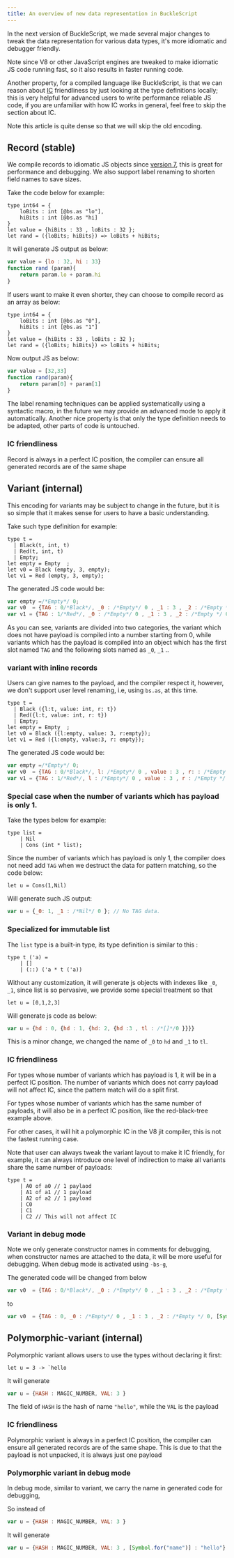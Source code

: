 ```yaml
---
title: An overview of new data representation in BuckleScript
---
```


In the next version of BuckleScript, we made several major changes to tweak the data representation for various data types, it's more idiomatic and debugger friendly. 

Note since V8 or other JavaScript engines are tweaked to make idiomatic JS code running fast, so it also results in faster running code. 

Another property, for a compiled language like BuckleScript, is that we can reason about [IC](https://en.wikipedia.org/wiki/Inline_caching) friendliness by just looking at the type definitions locally; this is very helpful for advanced users to write performance reliable JS code, if you are unfamiliar with how IC works in general, feel free to skip the section about IC.

Note this article is quite dense so that we will skip the old encoding.

## Record (stable)

We compile records to idiomatic JS objects since [version 7](https://bucklescript.github.io/blog/2019/11/18/whats-new-in-7), this is great for performance and debugging. We also support label renaming to shorten field names to save sizes.

Take the code below for example:

```reasonml
type int64 = {
    loBits : int [@bs.as "lo"],
    hiBits : int [@bs.as "hi]
}
let value = {hiBits : 33 , loBits : 32 };
let rand = ({loBits; hiBits}) => loBits + hiBits;
```

It will generate JS output as below:
```js
var value = {lo : 32, hi : 33}
function rand (param){
    return param.lo + param.hi
}
```

If users want to make it even  shorter, they can choose to compile record as an array as below:

```reasonml
type int64 = {
    loBits : int [@bs.as "0"],
    hiBits : int [@bs.as "1"]
}
let value = {hiBits : 33 , loBits : 32 };
let rand = ({loBits; hiBits}) => loBits + hiBits;
```

Now output JS as below:

```js
var value = [32,33]
function rand(param){
    return param[0] + param[1]
}
```

The label renaming techniques can be applied systematically using a syntactic macro, in the future we may provide an advanced mode to apply it automatically. Another nice property is that only the type definition needs to be adapted, other parts of code is untouched.

### IC friendliness

Record is always in a perfect IC position, the compiler can ensure all generated records are of the same shape

## Variant (internal)
This encoding for variants may be  subject to change in the future, but it is so simple that it makes sense for users to have a basic understanding.

Take such type definition for example:

```reasonml
type t =
  | Black(t, int, t)
  | Red(t, int, t)
  | Empty;
let empty = Empty  ;
let v0 = Black (empty, 3, empty);
let v1 = Red (empty, 3, empty);
```
The generated JS code would be:

```js
var empty =/*Empty*/ 0;
var v0  = {TAG : 0/*Black*/, _0 : /*Empty*/ 0 , _1 : 3 , _2 : /*Empty */ 0};
var v1 = {TAG : 1/*Red*/, _0 : /*Empty*/ 0 , _1 : 3 , _2 : /*Empty */ 0};
```

As you can see, variants are divided into two categories, the variant which does not have payload is compiled into a number starting from 0, while variants which has the payload is compiled into an object which has the first slot named `TAG` and the following slots named as `_0`, `_1` ..

### variant with inline records

Users can give names to the payload, and the compiler respect it, however, we don't support user level renaming, i.e, using `bs.as`, at this time.

```reasonml
type t =
  | Black ({l:t, value: int, r: t})
  | Red({l:t, value: int, r: t})
  | Empty;
let empty = Empty  ;
let v0 = Black ({l:empty, value: 3, r:empty});
let v1 = Red ({l:empty, value:3, r: empty});
```
The generated JS code would be:
```js
var empty =/*Empty*/ 0;
var v0  = {TAG : 0/*Black*/, l: /*Empty*/ 0 , value : 3 , r: : /*Empty */ 0};
var v1 = {TAG : 1/*Red*/, l : /*Empty*/ 0 , value : 3 , r : /*Empty */ 0};
``` 


### Special case when the number of variants which has payload is only 1.

Take the types below for example:

```reasonml
type list = 
    | Nil
    | Cons (int * list);
```

Since the number of variants which has payload is only 1, the compiler does not need add `TAG` when we destruct the data for pattern matching, so the code below:

```reasonml
let u = Cons(1,Nil)
```
Will generate such JS output:

```js
var u = {_0: 1, _1 : /*Nil*/ 0 }; // No TAG data.
```

### Specialized for immutable list

The `list` type is a built-in type, its type definition is similar to this :

```reasonml
type t ('a) = 
    | []
    | (::) ('a * t ('a))
```

Without any customization,  it will generate js objects with indexes like `_0`, `_1`, since list is so pervasive,
we provide some special treatment so that 
```reasonml
let u = [0,1,2,3]
```
Will generate js code as below:
```js
var u = {hd : 0, {hd : 1, {hd: 2, {hd :3 , tl : /*[]*/0 }}}}
```

This is a minor change, we changed the name of `_0` to `hd` and `_1` to `tl`.

### IC friendliness

For types whose number of variants which has payload is 1, it will be in a perfect IC position. 
The number of variants which does not carry payload will not affect IC, since the pattern match will do a split first. 

For types whose number of variants which has the same number of payloads, it will also be in a perfect IC position, like the red-black-tree example above. 

For other cases, it will hit a polymorphic IC in the V8 jit compiler, this is not the fastest running case.

Note that user can always tweak the variant layout to make it IC friendly, for example, it can always introduce one level of indirection to make all variants share the same number of payloads:

```reasonml
type t = 
    | A0 of a0 // 1 paylaod
    | A1 of a1 // 1 payload
    | A2 of a2 // 1 payload
    | C0
    | C1
    | C2 // This will not affect IC 
```

### Variant in debug mode

Note we only generate constructor names in comments for debugging,  when constructor names are attached to the data, it will be more useful for debugging. When debug mode is activated using `-bs-g`, 

The generated code will be changed from below 
```js
var v0  = {TAG : 0/*Black*/, _0 : /*Empty*/ 0 , _1 : 3 , _2 : /*Empty */ 0};
```
to

```js
var v0  = {TAG : 0, _0 : /*Empty*/ 0 , _1 : 3 , _2 : /*Empty */ 0, [Symbol.for("name")]: "Black"};
```

## Polymorphic-variant (internal)

Polymorphic variant allows users to use the types without declaring it first:

```reasonml
let u = 3 -> `hello
```

It will generate
```js
var u = {HASH : MAGIC_NUMBER, VAL: 3 }
```
The field of `HASH` is the hash of name `"hello"`, while the `VAL` is the payload

### IC friendliness

Polymorphic variant is always in a perfect IC position, the compiler can ensure all generated records are of the same shape. This is due to that the payload is not unpacked, it is always just one payload


### Polymorphic variant in debug mode

In debug mode, similar to variant, we carry the name in generated code for debugging,

So instead of 
```js
var u = {HASH : MAGIC_NUMBER, VAL: 3 }
```

It will generate

```js
var u = {HASH : MAGIC_NUMBER, VAL: 3 , [Symbol.for("name")] : "hello"}
```